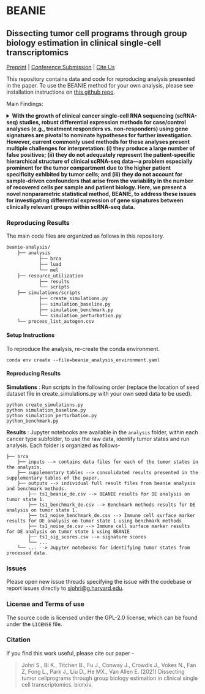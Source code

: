 # BEANIE

## Dissecting tumor cell programs through group biology estimation in clinical single-cell transcriptomics

[Preprint](https://www.biorxiv.org/content/10.1101/2021.10.22.465130v2.full) | [Conference Submission](https://aacrjournals.org/cancerres/article/83/7_Supplement/1120/722439/Abstract-1120-Dissecting-tumor-cell-programs) | [Cite Us](link)

This repository contains data and code for reproducing analysis presented in the paper. To use the BEANIE method for your own analysis, please see installation instructions on [this github repo](https://github.com/vanallenlab/beanie). 

Main Findings:
<details>
    
  <summary>
      <b>With the growth of clinical cancer single-cell RNA sequencing (scRNA-seq) studies, robust differential expression methods for case/control analyses (e.g., treatment responders vs. non-responders) using gene signatures are pivotal to nominate hypotheses for further investigation. However, current commonly used methods for these analyses present multiple challenges for interpretation: (i) they produce a large number of false positives; (ii) they do not adequately represent the patient-specific hierarchical structure of clinical scRNA-seq data—a problem especially prominent for the tumor compartment due to the higher patient specificity exhibited by tumor cells; and (iii) they do not account for sample-driven confounders that arise from the variability in the number of recovered cells per sample and patient biology. Here, we present a novel nonparametric statistical method, BEANIE, to address these issues for investigating differential expression of gene signatures between clinically relevant groups within scRNA-seq data.</b>
  </summary>

1. We benchmark BEANIE's performance relative to conventional methods used in differential gene signature expression analysis scRNA-seq datasets using simulated datasets, and find superior sensitivity-specificity trade-off.
2. We demonstrate BEANIE's use in real-world clinical datasets in breast cancer, lung cancer and melanoma.
3. Overall, BEANIE provides a methodological strategy to inform biological insights into unique and shared differentially expressed gene signatures across different tumor states, with utility in single-study, meta-analysis, and cross-validation across cell types.
</details>

<!-- ### Updates
 -->

### Reproducing Results
The main code files are organized as follows in this repository.

```bash
beanie-analysis/
	├── analysis
    		├── brca
    		├── luad
    		└── mel
	├── resource_utilization
    		├── results
    		└── scripts
	├── simulations/scripts
    		├── create_simulations.py
    		├── simulation_baseline.py
    		├── simulation_benchmark.py
    		└── simulation_perturbation.py
	└── process_list_autogen.csv
```

#### Setup Instructions
To reproduce the analysis, re-create the conda environment.

```
conda env create --file=beanie_analysis_environment.yaml
```

#### Reproducing Results

**Simulations** : Run scripts in the following order (replace the location of seed dataset file in create_simulations.py with your own seed data to be used).
```
python create_simulations.py
python simulation_baseline.py
python simulation_perturbation.py
python_benchmark.py
```

**Results** : Jupyter notebooks are available in the `analysis` folder, within each cancer type subfolder, to use the raw data, identify tumor states and run analysis. Each folder is organized as follows-

	├── brca
        ├── inputs --> contains data files for each of the tumor states in the analysis.
        ├── supplementary tables --> consolidated results presented in the supplementary tables of the paper.
        ├── outputs --> individual full result files from beanie analysis and benchmark methods.
            ├── ts1_beanie_de.csv --> BEANIE results for DE analysis on tumor state 1.
            ├── ts1_benchmark_de.csv --> Benchmark methods results for DE analysis on tumor state 1.
            ├── ts1_noise_benchmark_de.csv --> Immune cell surface marker results for DE analysis on tumor state 1 using benchmark methods
            ├── ts1_noise_de.csv --> Immune cell surface marker results for DE analysis on tumor state 1 using BEANIE
            ├── ts1_sig_scores.csv --> signature scores  
            └── ...
        └── ... --> Jupyter notebooks for identifying tumor states from processed data.

### Issues
Please open new issue threads specifying the issue with the codebase or report issues directly to sjohri@g.harvard.edu.

### License and Terms of use
The source code is licensed under the GPL-2.0 license, which can be found under the `LICENSE` file. 

### Citation

If you find this work useful, please cite our paper -

>Johri S., Bi K., Titchen B., Fu J., Conway J., Crowdis J., Vokes N., Fan Z, Fong L., Park J., Liu D., He MX., Van Allen E. (2021) Dissecting tumor cellprograms through group biology estimation in clinical single cell transcriptomics. biorxiv.
